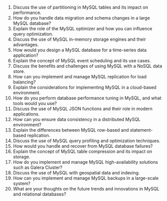 1. Discuss the use of partitioning in MySQL tables and its impact on performance.
2. How do you handle data migration and schema changes in a large MySQL database?
3. Explain the role of the MySQL optimizer and how you can influence query optimization.
4. Discuss the use of MySQL in-memory storage engines and their advantages.
5. How would you design a MySQL database for a time-series data application?
6. Explain the concept of MySQL event scheduling and its use cases.
7. Discuss the benefits and challenges of using MySQL with a NoSQL data store.
8. How can you implement and manage MySQL replication for load balancing?
9. Explain the considerations for implementing MySQL in a cloud-based environment.
10. How do you perform database performance tuning in MySQL, and what tools would you use?
11. Discuss the use of MySQL JSON functions and their role in modern applications.
12. How can you ensure data consistency in a distributed MySQL environment?
13. Explain the differences between MySQL row-based and statement-based replication.
14. Discuss the use of MySQL query profiling and optimization techniques.
15. How would you handle and recover from MySQL database failures?
16. Explain the concept of MySQL table compression and its impact on storage.
17. How do you implement and manage MySQL high-availability solutions such as Galera Cluster?
18. Discuss the use of MySQL with geospatial data and indexing.
19. How can you implement and manage MySQL backups in a large-scale system?
20. What are your thoughts on the future trends and innovations in MySQL and relational databases?